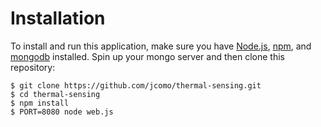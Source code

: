 # Installation

To install and run this application, make sure you have [Node.js](http://nodejs.org/), [npm](https://www.npmjs.org/), and [mongodb](http://www.mongodb.org/) installed. Spin up your mongo server and then clone this repository:

```
$ git clone https://github.com/jcomo/thermal-sensing.git
$ cd thermal-sensing
$ npm install
$ PORT=8080 node web.js
```